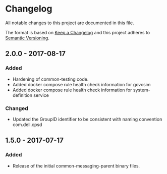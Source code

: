 # Changelog
All notable changes to this project are documented in this file.
 
The format is based on [Keep a Changelog](http://keepachangelog.com/)
and this project adheres to [Semantic Versioning](http://semver.org/).

## 2.0.0 - 2017-08-17

### Added
 - Hardening of common-testing code.
 - Added docker compose rule health check information for govcsim
 - Added docker compose rule health check information for system-definition service
 
### Changed
 - Updated the GroupID identifier to be consistent with naming convention com.dell.cpsd

## 1.5.0 - 2017-07-17

### Added
 - Release of the initial common-messaging-parent binary files.

